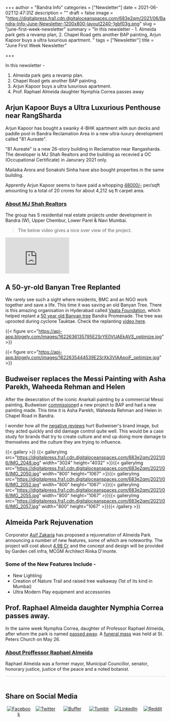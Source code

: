 +++
author = "Bandra Info"
categories = ["Newsletter"]
date = 2021-06-02T12:47:31Z
description = ""
draft = false
image = "https://digitalpress.fra1.cdn.digitaloceanspaces.com/683e2qm/2021/06/Bandra-Info-June-Newsletter-1200x800-layout2240-1gbf03g.png"
slug = "june-first-week-newsletter"
summary = "In this newsletter - 1. Almeida park gets a revamp plan, 2. Chapel Road gets another BAP painting, Arjun Kapoor buys a ultra luxurious apartment. "
tags = ["Newsletter"]
title = "June First Week Newsletter"

+++


In this newsletter -

1. Almeida park gets a revamp plan.
2. Chapel Road gets another BAP painting.
3. Arjun Kapoor buys a ultra luxurious apartment.
4. Prof. Raphael Almeida daughter Nymphia Correa passes away

<h2 id="arjun-kapoor-buys-a-ultra-luxurious-penthouse-near-rangsharda_1">Arjun Kapoor Buys a Ultra Luxurious Penthouse near RangSharda</h2>

Arjun Kapoor has bought a swanky 4-BHK apartment with sun decks and paddle pool in Bandra Reclamation Area in a new ultra-luxury development called "81 Aureate".

"81 Aureate" is a new 26-story building in Reclamation near Rangasharda. The developer is MJ Shah Realtors and the building as recevied a OC (Occupational Certificate) in Janurary 2021 only.

Mailaika Arora and Sonakshi Sinha have also bought properties in the same building.

Apprently Arjun Kapoor seems to have paid a whopping [48000/-](https://www.moneycontrol.com/news/trends/entertainment/arjun-kapoor-buys-swanky-4bhk-sky-villa-in-mumbais-bandra-worth-rs-20-crore-6959111.html)  per/sqft amounting to a total of 20 crores for about 4,212 sq ft carpet area.

### [About MJ Shah Realtors](https://www.mumbaipropertyexchange.com/builders-developers/mj-shah-group-of-companies/9359)

The group has 5 residential real estate projects under development in Bandra (W), Upper Chembur, Lower Parel & Navi Mumbai.

> The below video gives a nice over view of the project.

<iframe width="200" height="113" src="https://www.youtube.com/embed/DkMZzAqGqxk?feature=oembed" frameborder="0" allow="accelerometer; autoplay; clipboard-write; encrypted-media; gyroscope; picture-in-picture" allowfullscreen></iframe>

<h2 id="a-50-yr-old-banyan-tree-replanted_2">A 50-yr-old Banyan Tree Replanted</h2>

We rarely see such a sight where residents, BMC and an NGO work together and save a life. This time it was saving an old Banyan Tree. There is this amazing organisation in Hyderabad called [Vaata Foundation](http://www.vatafoundation.org), which helped replant a [50 year old Banyan tree](https://indianexpress.com/article/cities/mumbai/7330344uprooted-in-tauktae-aftermath-50-yr-old-banyan-tree-finds-a-new-home-on-bandra-promenade/) Bandra Promenade. The tree was uprooted during cyclone Tauktae. Check the replanting [video here](https://www.instagram.com/p/CPXgyTiJpUz/?utm_source=ig_web_copy_link).

{{< figure src="https://api-app.blogely.com/images/1622636135795E2SrYE0VUAEkAVS_optimize.jpg" >}}

{{< figure src="https://api-app.blogely.com/images/1622635444539E2SrXk3VIAApoiF_optimize.jpg" >}}

<h2 id="budweiser-replaces-the-messi-painting-with-asha-parekh-waheeda-rehman-and-helen_3">Budweiser replaces the Messi Painting with Asha Parekh, Waheeda Rehman and Helen</h2>

After the desecration of the iconic Anarkali painting by a commercial Messi painting, Budweiser [commissione](https://indianexpress.com/article/entertainment/bollywood/bollywood-art-project-mural-asha-parekh-waheeda-rehman-helen-7330868/)d a new project to BAP and had a new painting made. This time it is Asha Parekh, Waheeda Rehman and Helen in Chapel Road in Bandra.

I wonder how all the [negative reviews](__GHOST_URL__/budweisers-messi-painting-replaces-the-anarkali-painting/) hurt Budweiser's brand image, but they acted quickly and did damage control quite well. This would be a case study for brands that try to create culture and end up doing more damage to themselves and the culture they are trying to influence.

{{< gallery >}}
{{< galleryImg  src="https://digitalpress.fra1.cdn.digitaloceanspaces.com/683e2qm/2021/06/IMG_2048.jpg" width="3024" height="4032" >}}{{< galleryImg  src="https://digitalpress.fra1.cdn.digitaloceanspaces.com/683e2qm/2021/06/IMG_2050.jpg" width="800" height="1067" >}}{{< galleryImg  src="https://digitalpress.fra1.cdn.digitaloceanspaces.com/683e2qm/2021/06/IMG_2052.jpg" width="800" height="1067" >}}{{< galleryImg  src="https://digitalpress.fra1.cdn.digitaloceanspaces.com/683e2qm/2021/06/IMG_2055.jpg" width="800" height="1067" >}}{{< galleryImg  src="https://digitalpress.fra1.cdn.digitaloceanspaces.com/683e2qm/2021/06/IMG_2057.jpg" width="800" height="1067" >}}{{< /gallery >}}

<h2 id="almeida-park-rejuvenation_4">Almeida Park Rejuvenation </h2>

Corporator [Asif Zakaria](https://twitter.com/Asif_Zakaria/status/1397203102898565121) has proposed a rejuvenation of Almeida Park announcing a number of new features, some of which are noteworthy. The project will cost about [4.98 Cr](https://twitter.com/richapintoi/status/1397423075285684227?s=12) and the concept and design will be provided by Garden cell infra, MCGM Architect Rinka D'monte.

### Some of the New Features Include -

* New Lightiing
* Creation of Nature Trail and raised tree walkaway (1st of its kind in Mumbai)
* Ultra Modern Play equipment and accessories

<h2 id="prof-raphael-almeida-daughter-nymphia-correa-passes-away_5">Prof. Raphael Almeida daughter Nymphia Correa passes away.</h2>

In the same week Nymphia Correa, daughter of Professor Raphael Almeida, after whom the park is named [passed away](https://twitter.com/tajmahalfoxtrot/status/1397412102592204800). A [funeral mass](https://www.youtube.com/watch?v=DLII3kmzSwo) was held at St. Peters Church on May 26.

### [About Proffessor Raphael Almeida](https://www.stpetersbandra.org/zones/almeida-park/)

Raphael Almeida was a former mayor, Municipal Councillor, senator, honorary justice, justice of the peace and a noted botanist.

<div style="border-top: 1px solid #D6D6D6;height: 20px;"></div>
<h2 style="width: 100%;display: block;">Share on Social Media</h2>
<p></p>
<div id="rel_posts" style="display: flex;width: 100%;height: 77px;"><div class="rel_post" style="margin-left: 1%;margin-right: 1%;text-align: center;max-width: 31%;max-height: 77px;width: 100%;"><a href="https://www.facebook.com/sharer.php?u=https://bandra.info/June-First-Week-Newsletter" target="_blank"><img style="max-height: 77px;" src="https://blogely.s3-us-west-2.amazonaws.com/share_icons_set/share_facebook.svg" alt="Facebook"></a></div><div class="rel_post" style="margin-left: 1%;margin-right: 1%;text-align: center;max-width: 31%;max-height: 77px;width: 100%;"><a href="https://twitter.com/intent/tweet?url=https://bandra.info/June-First-Week-Newsletter" target="_blank"><img style="max-height: 77px;" src="https://blogely.s3-us-west-2.amazonaws.com/share_icons_set/share_twitter.svg" alt="Twitter"></a></div><div class="rel_post" style="margin-left: 1%;margin-right: 1%;text-align: center;max-width: 31%;max-height: 77px;width: 100%;"><a href="https://buffer.com/add?url=https://bandra.info/June-First-Week-Newsletter" target="_blank"><img style="max-height: 77px;" src="https://blogely.s3-us-west-2.amazonaws.com/share_icons_set/share_buffer.svg" alt="Buffer"></a></div><div class="rel_post" style="margin-left: 1%;margin-right: 1%;text-align: center;max-width: 31%;max-height: 77px;width: 100%;"><a href="https://www.tumblr.com/widgets/share/tool?canonicalUrl=https://bandra.info/June-First-Week-Newsletter" target="_blank"><img style="max-height: 77px;" src="https://blogely.s3-us-west-2.amazonaws.com/share_icons_set/share_tumblr.svg" alt="Tumblr"></a></div><div class="rel_post" style="margin-left: 1%;margin-right: 1%;text-align: center;max-width: 31%;max-height: 77px;width: 100%;"><a href="https://www.linkedin.com/shareArticle?url=https://bandra.info/June-First-Week-Newsletter" target="_blank"><img style="max-height: 77px;" src="https://blogely.s3-us-west-2.amazonaws.com/share_icons_set/share_linkedin.svg" alt="LinkedIn"></a></div><div class="rel_post" style="margin-left: 1%;margin-right: 1%;text-align: center;max-width: 31%;max-height: 77px;width: 100%;"><a href="https://reddit.com/submit?url=https://bandra.info/June-First-Week-Newsletter" target="_blank"><img style="max-height: 77px;" src="https://blogely.s3-us-west-2.amazonaws.com/share_icons_set/share_reddit.svg" alt="Reddit"></a></div></div>

